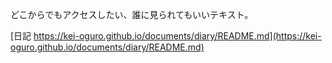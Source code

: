 どこからでもアクセスしたい、誰に見られてもいいテキスト。

[日記 https://kei-oguro.github.io/documents/diary/README.md](https://kei-oguro.github.io/documents/diary/README.md)
